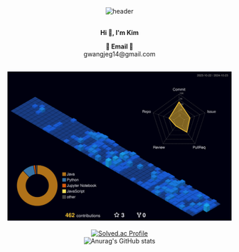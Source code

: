 <div align="center">
  <img src="https://capsule-render.vercel.app/api?type=shark&color=ff6e00&height=230&section=header&text=KimGwangJe%20GitHub&fontSize=50" alt="header" />
</div>

</br>

<p align="center">
<Strong>Hi 👋, I'm Kim</Strong>
</p>

<p align="center">
<Strong>📩 Email 📩</Strong><br>gwangjeg14@gmail.com</br>
</p>
</br>

<div align="center">
  <img src="./profile-3d-contrib/profile-night-view.svg" alt="3D" width="700" />
</div>

</br>

<div align="center">
  <a href="https://solved.ac/gwangjeg14">
    <img src="http://mazassumnida.wtf/api/generate_badge?boj=gwangjeg14" alt="Solved.ac Profile" />
  </a>
  <br>
  <img src="https://github-readme-stats.vercel.app/api?username=KimGwangJe&hide=contribs,prs&show_icons=true&theme=bluewhite" alt="Anurag's GitHub stats" />
</div>
